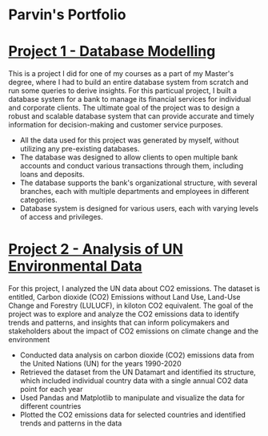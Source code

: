 # Parvin's Portfolio

# [Project 1 - Database Modelling](https://github.com/parvinnabili/project1/blob/e26c9fd39f57cfd917c77b53d1524a6d9a4b3d71/README.md)

This is a project I did for one of my courses as a part of my Master's degree, where I had to build an entire database system from scratch and run some queries to derive insights. For this particual project, I built a database system for a bank to manage its financial services for individual and corporate clients.  The ultimate goal of the project was to design a robust and scalable database system that can provide accurate and timely information for decision-making and customer service purposes.

* All the data used for this project was generated by myself, without utilizing any pre-existing databases. 
* The database was designed to allow clients to open multiple bank accounts and conduct various transactions through them, including loans and deposits.
* The database supports the bank's organizational structure, with several branches, each with multiple departments and employees in different categories.
* Database system is designed for various users, each with varying levels of access and privileges.

# [Project 2 - Analysis of UN Environmental Data](https://github.com/parvinnabili/Project2.git)

For this project, I analyzed the UN data about CO2 emissions. The dataset is entitled, Carbon dioxide (CO2) Emissions without Land Use, Land-Use Change and Forestry (LULUCF), in kiloton CO2 equivalent. The goal of the project was to explore and analyze the CO2 emissions data to identify trends and patterns, and insights that can inform policymakers and stakeholders about the impact of CO2 emissions on climate change and the environment

* Conducted data analysis on carbon dioxide (CO2) emissions data from the United Nations (UN) for the years 1990-2020
* Retrieved the dataset from the UN Datamart and identified its structure, which included individual country data with a single annual CO2 data point for each year
* Used Pandas and Matplotlib to manipulate and visualize the data for different countries
* Plotted the CO2 emissions data for selected countries and identified trends and patterns in the data
